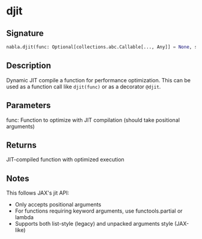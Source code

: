 # djit

## Signature

```python
nabla.djit(func: Optional[collections.abc.Callable[..., Any]] = None, show_graph: bool = False) -> collections.abc.Callable[..., typing.Any]
```

## Description

Dynamic JIT compile a function for performance optimization.
This can be used as a function call like `djit(func)` or as a decorator `@djit`.


## Parameters

func: Function to optimize with JIT compilation (should take positional arguments)


## Returns

JIT-compiled function with optimized execution


## Notes

This follows JAX's jit API:

* Only accepts positional arguments
* For functions requiring keyword arguments, use functools.partial or lambda
* Supports both list-style (legacy) and unpacked arguments style (JAX-like)

